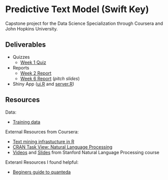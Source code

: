 # Predictive Text Model (Swift Key)

Capstone project for the Data Science Specialization through Coursera and John Hopkins University.

## Deliverables

- Quizzes
    - [Week 1 Quiz](https://github.com/SamEdwardes/predictive-text-model-swift-key/blob/master/quiz%20and%20reports/quiz%201.R)
- Reports
    - [Week 2 Report](http://samedwardes.com/predictive-text-model-swift-key/quiz%20and%20reports/Week%202%20-%20Milestone%20Report.nb.html)
    - [Week 6 Report](https://samedwardes.com/predictive-text-model-swift-key/quiz%20and%20reports/Week_6_-_Presentation.html#1) (*pitch slides*)
- Shiny App ([ui.R](app/ui.R) and [server.R](app/server.R))

## Resources

Data:

- [Training data](https://d396qusza40orc.cloudfront.net/dsscapstone/dataset/Coursera-SwiftKey.zip)


External Resources from Coursera:

- [Text mining infrastucture in R](http://www.jstatsoft.org/v25/i05/)
- [CRAN Task View: Natural Language Processing](http://cran.r-project.org/web/views/NaturalLanguageProcessing.html)
- [Videos](https://www.youtube.com/user/OpenCourseOnline/search?query=NLP) and [Slides](https://web.stanford.edu/~jurafsky/NLPCourseraSlides.html) from Stanford Natural Language Processing course

Exteranl Resources I found helpful:

- [Beginers guide to quanteda](https://data.library.virginia.edu/a-beginners-guide-to-text-analysis-with-quanteda/)

